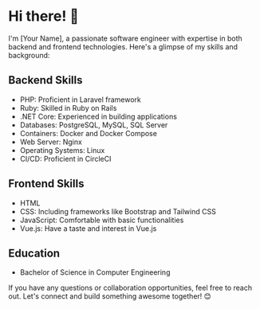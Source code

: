 # Hi there! 👋

I'm [Your Name], a passionate software engineer with expertise in both backend and frontend technologies. Here's a glimpse of my skills and background:

## Backend Skills
- PHP: Proficient in Laravel framework
- Ruby: Skilled in Ruby on Rails
- .NET Core: Experienced in building applications
- Databases: PostgreSQL, MySQL, SQL Server
- Containers: Docker and Docker Compose
- Web Server: Nginx
- Operating Systems: Linux
- CI/CD: Proficient in CircleCI

## Frontend Skills
- HTML
- CSS: Including frameworks like Bootstrap and Tailwind CSS
- JavaScript: Comfortable with basic functionalities
- Vue.js: Have a taste and interest in Vue.js

## Education
- Bachelor of Science in Computer Engineering

If you have any questions or collaboration opportunities, feel free to reach out. Let's connect and build something awesome together! 😊
